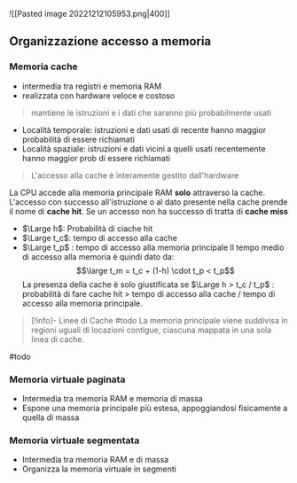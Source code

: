 ![[Pasted image 20221212105953.png|400]]

##  Organizzazione accesso a memoria

### Memoria cache 
- intermedia tra registri e memoria RAM
- realizzata con hardware veloce e costoso
> mantiene le istruzioni e i dati che saranno più probabilmente usati 

- Località temporale: istruzioni e dati usati di recente hanno maggior probabilità di essere richiamati 
- Località spaziale: istruzioni e dati vicini a quelli usati recentemente hanno maggior prob di essere richiamati 
> L'accesso alla cache è interamente gestito dall'hardware

La CPU accede alla memoria principale RAM **solo** attraverso la cache. L'accesso con successo all'istruzione o al dato presente nella cache prende il nome di **cache hit**. Se un accesso non ha successo di tratta di **cache miss**

- $\Large h$: Probabilità di ciache hit 
- $\Large t_c$: tempo di accesso alla cache
- $\Large t_p$ : tempo di accesso alla memoria principale 
Il tempo medio di accesso alla memoria è quindi dato da: $$\large t_m = t_c + (1-h) \cdot t_p < t_p$$
La presenza della cache è solo giustificata se $\Large h > t_c / t_p$ : probabilità di fare cache hit > tempo di accesso alla cache / tempo di accesso alla memoria principale.

>[!info]- Linee di Cache
> #todo 
> La memoria principale viene suddivisa in regioni uguali di locazioni contigue, ciascuna mappata in una sola linea di cache. 

#todo 


### Memoria virtuale paginata
- Intermedia tra memoria RAM e memoria di massa
- Espone una memoria principale più estesa, appoggiandosi fisicamente a quella di massa
### Memoria virtuale segmentata
- Intermedia tra memoria RAM e di massa
- Organizza la memoria virtuale in segmenti 

